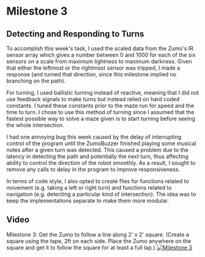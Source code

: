 # Milestone 3
## Detecting and Responding to Turns
To accomplish this week's task, I used the scaled data from the Zumo's IR sensor array which gives a number between 0 and 1000 for each of the six sensors on a scale from maximum lightness to maximum darkness.  Given that either the leftmost or the rightmost sensor was tripped, I made a response (and turned that direction, since this milestone implied no branching on the path).


For turning, I used ballistic turning instead of reactive, meaning that I did not use feedback signals to make turns but instead relied on hard coded constants.  I tuned these constants prior to the maze run for speed and the time to turn.  I chose to use this method of turning since I assumed that the fastest possible way to solve a maze given is to start turning before seeing the whole intersection.


I had one annoying bug this week caused by the delay of interrupting control of the program until the ZumoBuzzer finished playing some musical notes after a given turn was detected.  This caused a problem due to the latency in detecting the path and potentially the next turn, thus affecting ability to control the direction of the robot smoothly.  As a result, I sought to remove any calls to delay in the program to improve responsiveness.


In terms of code style, I also opted to create files for functions related to movement (e.g. taking a left or right turn) and functions related to navigation (e.g. detecting a particular kind of intersection).  The idea was to keep the implementations separate to make them more modular.

## Video
Milestone 3: Get the Zumo to follow a line along 2' x 2' square. (Create a square using the tape, 2ft on each side. Place the Zumo anywhere on the square and get it to follow the square for at least a full lap.)
[![Milestone 3](http://img.youtube.com/vi/jDXZqXjWxuk/0.jpg)](https://www.youtube.com/watch?v=jDXZqXjWxuk&list=PL_vwT-3yRaUgX_wOFEYApaCMzTHfuzczx&index=3)